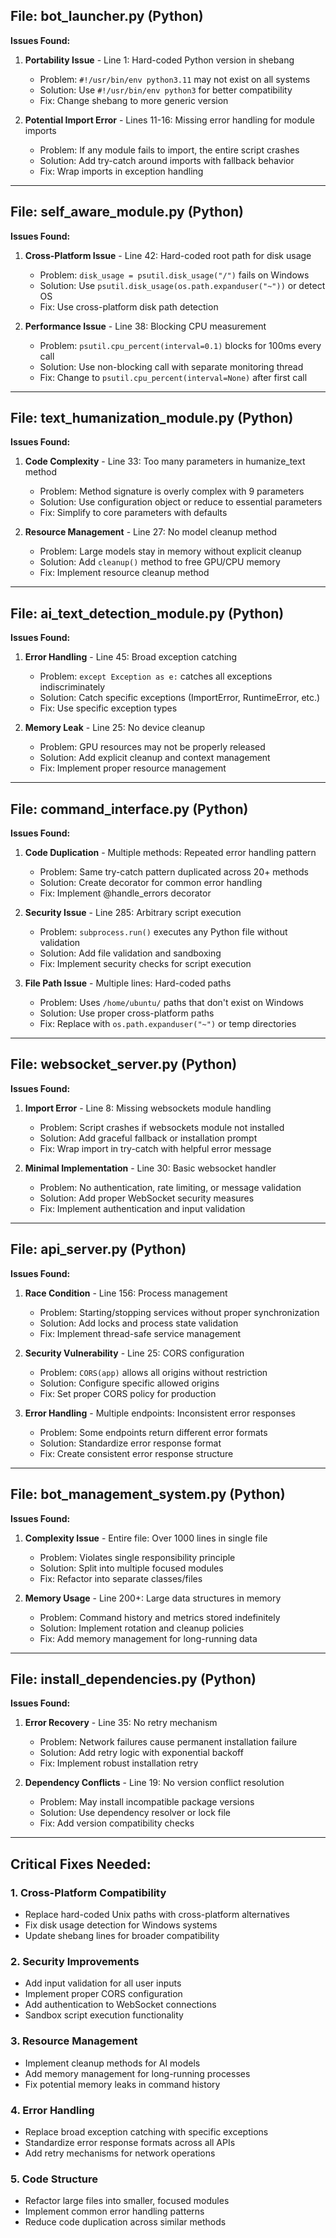 ## File: bot_launcher.py (Python)
**Issues Found:**
1. **Portability Issue** - Line 1: Hard-coded Python version in shebang
   - Problem: `#!/usr/bin/env python3.11` may not exist on all systems
   - Solution: Use `#!/usr/bin/env python3` for better compatibility
   - Fix: Change shebang to more generic version

2. **Potential Import Error** - Lines 11-16: Missing error handling for module imports
   - Problem: If any module fails to import, the entire script crashes
   - Solution: Add try-catch around imports with fallback behavior
   - Fix: Wrap imports in exception handling

---

## File: self_aware_module.py (Python)
**Issues Found:**
1. **Cross-Platform Issue** - Line 42: Hard-coded root path for disk usage
   - Problem: `disk_usage = psutil.disk_usage("/")` fails on Windows
   - Solution: Use `psutil.disk_usage(os.path.expanduser("~"))` or detect OS
   - Fix: Use cross-platform disk path detection

2. **Performance Issue** - Line 38: Blocking CPU measurement
   - Problem: `psutil.cpu_percent(interval=0.1)` blocks for 100ms every call
   - Solution: Use non-blocking call with separate monitoring thread
   - Fix: Change to `psutil.cpu_percent(interval=None)` after first call

---

## File: text_humanization_module.py (Python)
**Issues Found:**
1. **Code Complexity** - Line 33: Too many parameters in humanize_text method
   - Problem: Method signature is overly complex with 9 parameters
   - Solution: Use configuration object or reduce to essential parameters
   - Fix: Simplify to core parameters with defaults

2. **Resource Management** - Line 27: No model cleanup method
   - Problem: Large models stay in memory without explicit cleanup
   - Solution: Add `cleanup()` method to free GPU/CPU memory
   - Fix: Implement resource cleanup method

---

## File: ai_text_detection_module.py (Python)
**Issues Found:**
1. **Error Handling** - Line 45: Broad exception catching
   - Problem: `except Exception as e:` catches all exceptions indiscriminately
   - Solution: Catch specific exceptions (ImportError, RuntimeError, etc.)
   - Fix: Use specific exception types

2. **Memory Leak** - Line 25: No device cleanup
   - Problem: GPU resources may not be properly released
   - Solution: Add explicit cleanup and context management
   - Fix: Implement proper resource management

---

## File: command_interface.py (Python)
**Issues Found:**
1. **Code Duplication** - Multiple methods: Repeated error handling pattern
   - Problem: Same try-catch pattern duplicated across 20+ methods
   - Solution: Create decorator for common error handling
   - Fix: Implement @handle_errors decorator

2. **Security Issue** - Line 285: Arbitrary script execution
   - Problem: `subprocess.run()` executes any Python file without validation
   - Solution: Add file validation and sandboxing
   - Fix: Implement security checks for script execution

3. **File Path Issue** - Multiple lines: Hard-coded paths
   - Problem: Uses `/home/ubuntu/` paths that don't exist on Windows
   - Solution: Use proper cross-platform paths
   - Fix: Replace with `os.path.expanduser("~")` or temp directories

---

## File: websocket_server.py (Python)
**Issues Found:**
1. **Import Error** - Line 8: Missing websockets module handling
   - Problem: Script crashes if websockets module not installed
   - Solution: Add graceful fallback or installation prompt
   - Fix: Wrap import in try-catch with helpful error message

2. **Minimal Implementation** - Line 30: Basic websocket handler
   - Problem: No authentication, rate limiting, or message validation
   - Solution: Add proper WebSocket security measures
   - Fix: Implement authentication and input validation

---

## File: api_server.py (Python)
**Issues Found:**
1. **Race Condition** - Line 156: Process management
   - Problem: Starting/stopping services without proper synchronization
   - Solution: Add locks and process state validation
   - Fix: Implement thread-safe service management

2. **Security Vulnerability** - Line 25: CORS configuration
   - Problem: `CORS(app)` allows all origins without restriction
   - Solution: Configure specific allowed origins
   - Fix: Set proper CORS policy for production

3. **Error Handling** - Multiple endpoints: Inconsistent error responses
   - Problem: Some endpoints return different error formats
   - Solution: Standardize error response format
   - Fix: Create consistent error response structure

---

## File: bot_management_system.py (Python)
**Issues Found:**
1. **Complexity Issue** - Entire file: Over 1000 lines in single file
   - Problem: Violates single responsibility principle
   - Solution: Split into multiple focused modules
   - Fix: Refactor into separate classes/files

2. **Memory Usage** - Line 200+: Large data structures in memory
   - Problem: Command history and metrics stored indefinitely
   - Solution: Implement rotation and cleanup policies
   - Fix: Add memory management for long-running data

---

## File: install_dependencies.py (Python)
**Issues Found:**
1. **Error Recovery** - Line 35: No retry mechanism
   - Problem: Network failures cause permanent installation failure
   - Solution: Add retry logic with exponential backoff
   - Fix: Implement robust installation retry

2. **Dependency Conflicts** - Line 19: No version conflict resolution
   - Problem: May install incompatible package versions
   - Solution: Use dependency resolver or lock file
   - Fix: Add version compatibility checks

---

## Critical Fixes Needed:

### 1. Cross-Platform Compatibility
- Replace hard-coded Unix paths with cross-platform alternatives
- Fix disk usage detection for Windows systems
- Update shebang lines for broader compatibility

### 2. Security Improvements  
- Add input validation for all user inputs
- Implement proper CORS configuration
- Add authentication to WebSocket connections
- Sandbox script execution functionality

### 3. Resource Management
- Implement cleanup methods for AI models
- Add memory management for long-running processes
- Fix potential memory leaks in command history

### 4. Error Handling
- Replace broad exception catching with specific exceptions
- Standardize error response formats across all APIs
- Add retry mechanisms for network operations

### 5. Code Structure
- Refactor large files into smaller, focused modules
- Implement common error handling patterns
- Reduce code duplication across similar methods